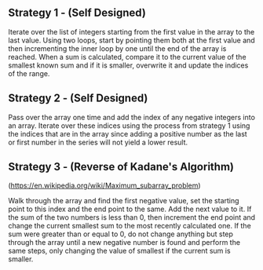 ## Strategy 1 - (Self Designed)

Iterate over the list of integers starting from the first value in the array
to the last value. Using two loops, start by pointing them both at the first
value and then incrementing the inner loop by one until the end of the array
is reached. When a sum is calculated, compare it to the current value of the
smallest known sum and if it is smaller, overwrite it and update the indices
of the range.


## Strategy 2 - (Self Designed)

Pass over the array one time and add the index of any negative integers into
an array. Iterate over these indices using the process from strategy 1 using
the indices that are in the array since adding a positive number as the last
or first number in the series will not yield a lower result.


## Strategy 3 - (Reverse of Kadane's Algorithm)
(https://en.wikipedia.org/wiki/Maximum_subarray_problem)

Walk through the array and find the first negative value, set the starting point
to this index and the end point to the same. Add the next value to it. If the
sum of the two numbers is less than 0, then increment the end point and change
the current smallest sum to the most recently calculated one. If the sum were
greater than or equal to 0, do not change anything but step through the array
until a new negative number is found and perform the same steps, only changing
the value of smallest if the current sum is smaller.